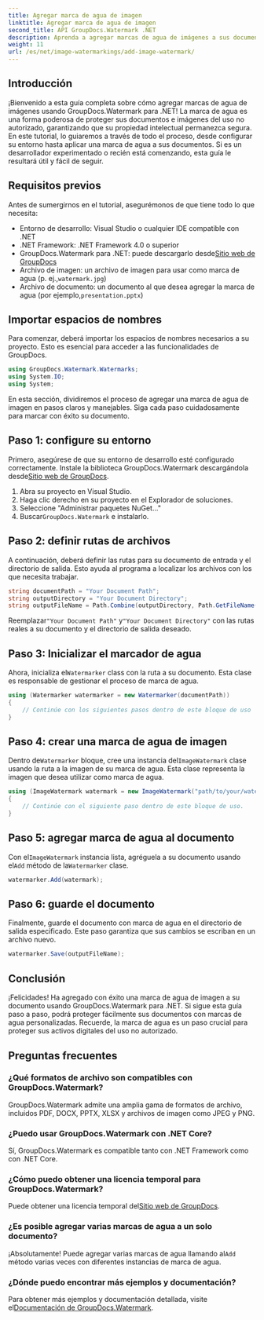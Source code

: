 ```yaml
---
title: Agregar marca de agua de imagen
linktitle: Agregar marca de agua de imagen
second_title: API GroupDocs.Watermark .NET
description: Aprenda a agregar marcas de agua de imágenes a sus documentos usando GroupDocs.Watermark para .NET con nuestro tutorial detallado paso a paso.
weight: 11
url: /es/net/image-watermarkings/add-image-watermark/
---
```

## Introducción
¡Bienvenido a esta guía completa sobre cómo agregar marcas de agua de imágenes usando GroupDocs.Watermark para .NET! La marca de agua es una forma poderosa de proteger sus documentos e imágenes del uso no autorizado, garantizando que su propiedad intelectual permanezca segura. En este tutorial, lo guiaremos a través de todo el proceso, desde configurar su entorno hasta aplicar una marca de agua a sus documentos. Si es un desarrollador experimentado o recién está comenzando, esta guía le resultará útil y fácil de seguir.
## Requisitos previos
Antes de sumergirnos en el tutorial, asegurémonos de que tiene todo lo que necesita:
- Entorno de desarrollo: Visual Studio o cualquier IDE compatible con .NET
- .NET Framework: .NET Framework 4.0 o superior
-  GroupDocs.Watermark para .NET: puede descargarlo desde[Sitio web de GroupDocs](https://releases.groupdocs.com/Watermark/net/)
-  Archivo de imagen: un archivo de imagen para usar como marca de agua (p. ej.,`watermark.jpg`)
- Archivo de documento: un documento al que desea agregar la marca de agua (por ejemplo,`presentation.pptx`)
## Importar espacios de nombres
Para comenzar, deberá importar los espacios de nombres necesarios a su proyecto. Esto es esencial para acceder a las funcionalidades de GroupDocs.
```csharp
using GroupDocs.Watermark.Watermarks;
using System.IO;
using System;
```
En esta sección, dividiremos el proceso de agregar una marca de agua de imagen en pasos claros y manejables. Siga cada paso cuidadosamente para marcar con éxito su documento.
## Paso 1: configure su entorno
 Primero, asegúrese de que su entorno de desarrollo esté configurado correctamente. Instale la biblioteca GroupDocs.Watermark descargándola desde[Sitio web de GroupDocs](https://releases.groupdocs.com/Watermark/net/).
1. Abra su proyecto en Visual Studio.
2. Haga clic derecho en su proyecto en el Explorador de soluciones.
3. Seleccione "Administrar paquetes NuGet..."
4.  Buscar`GroupDocs.Watermark` e instalarlo.
## Paso 2: definir rutas de archivos
A continuación, deberá definir las rutas para su documento de entrada y el directorio de salida. Esto ayuda al programa a localizar los archivos con los que necesita trabajar.
```csharp
string documentPath = "Your Document Path";
string outputDirectory = "Your Document Directory";
string outputFileName = Path.Combine(outputDirectory, Path.GetFileName(documentPath));
```
 Reemplazar`"Your Document Path"` y`"Your Document Directory"` con las rutas reales a su documento y el directorio de salida deseado.
## Paso 3: Inicializar el marcador de agua
Ahora, inicializa el`Watermarker` class con la ruta a su documento. Esta clase es responsable de gestionar el proceso de marca de agua.
```csharp
using (Watermarker watermarker = new Watermarker(documentPath))
{
    // Continúe con los siguientes pasos dentro de este bloque de uso
}
```
## Paso 4: crear una marca de agua de imagen
 Dentro de`Watermarker` bloque, cree una instancia del`ImageWatermark` clase usando la ruta a la imagen de su marca de agua. Esta clase representa la imagen que desea utilizar como marca de agua.
```csharp
using (ImageWatermark watermark = new ImageWatermark("path/to/your/watermark.jpg"))
{
    // Continúe con el siguiente paso dentro de este bloque de uso.
}
```
## Paso 5: agregar marca de agua al documento
 Con el`ImageWatermark` instancia lista, agréguela a su documento usando el`Add` método de la`Watermarker` clase.
```csharp
watermarker.Add(watermark);
```
## Paso 6: guarde el documento
Finalmente, guarde el documento con marca de agua en el directorio de salida especificado. Este paso garantiza que sus cambios se escriban en un archivo nuevo.
```csharp
watermarker.Save(outputFileName);
```
## Conclusión
¡Felicidades! Ha agregado con éxito una marca de agua de imagen a su documento usando GroupDocs.Watermark para .NET. Si sigue esta guía paso a paso, podrá proteger fácilmente sus documentos con marcas de agua personalizadas. Recuerde, la marca de agua es un paso crucial para proteger sus activos digitales del uso no autorizado.

## Preguntas frecuentes
### ¿Qué formatos de archivo son compatibles con GroupDocs.Watermark?
GroupDocs.Watermark admite una amplia gama de formatos de archivo, incluidos PDF, DOCX, PPTX, XLSX y archivos de imagen como JPEG y PNG.
### ¿Puedo usar GroupDocs.Watermark con .NET Core?
Sí, GroupDocs.Watermark es compatible tanto con .NET Framework como con .NET Core.
### ¿Cómo puedo obtener una licencia temporal para GroupDocs.Watermark?
 Puede obtener una licencia temporal del[Sitio web de GroupDocs](https://purchase.groupdocs.com/temporary-license/).
### ¿Es posible agregar varias marcas de agua a un solo documento?
 ¡Absolutamente! Puede agregar varias marcas de agua llamando al`Add` método varias veces con diferentes instancias de marca de agua.
### ¿Dónde puedo encontrar más ejemplos y documentación?
 Para obtener más ejemplos y documentación detallada, visite el[Documentación de GroupDocs.Watermark](https://tutorials.groupdocs.com/Watermark/net/).